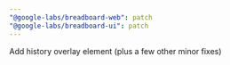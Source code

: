 ```yaml
---
"@google-labs/breadboard-web": patch
"@google-labs/breadboard-ui": patch
---
```


Add history overlay element (plus a few other minor fixes)
